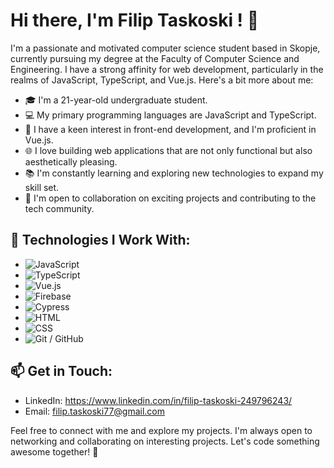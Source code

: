 # Hi there, I'm Filip Taskoski ! 👋
I'm a passionate and motivated computer science student based in Skopje, currently pursuing my degree at the Faculty of Computer Science and Engineering. I have a strong affinity for web development, particularly in the realms of JavaScript, TypeScript, and Vue.js. Here's a bit more about me:

- 🎓 I'm a 21-year-old undergraduate student.
- 💻 My primary programming languages are JavaScript and TypeScript.
- 🌟 I have a keen interest in front-end development, and I'm proficient in Vue.js.
- 🌐 I love building web applications that are not only functional but also aesthetically pleasing.
- 📚 I'm constantly learning and exploring new technologies to expand my skill set.
- 🤝 I'm open to collaboration on exciting projects and contributing to the tech community.
## 🔧 Technologies I Work With:

- ![JavaScript](https://img.shields.io/badge/-JavaScript-333333?style=for-the-badge&logo=javascript)
- ![TypeScript](https://img.shields.io/badge/-TypeScript-333333?style=for-the-badge&logo=typescript)
- ![Vue.js](https://img.shields.io/badge/-Vue.js-333333?style=for-the-badge&logo=vue.js)
- ![Firebase](https://img.shields.io/badge/-Firebase-333333?style=for-the-badge&logo=firebase)
- ![Cypress](https://img.shields.io/badge/-Cypress-333333?style=for-the-badge&logo=cypress)
- ![HTML](https://img.shields.io/badge/-HTML-333333?style=for-the-badge&logo=html5)
- ![CSS](https://img.shields.io/badge/-CSS-333333?style=for-the-badge&logo=css3)
- ![Git / GitHub](https://img.shields.io/badge/-Git/GitHub-333333?style=for-the-badge&logo=github)
## 📫 Get in Touch:

- LinkedIn: https://www.linkedin.com/in/filip-taskoski-249796243/
- Email: filip.taskoski77@gmail.com

Feel free to connect with me and explore my projects. I'm always open to networking and collaborating on interesting projects. Let's code something awesome together! 🚀

